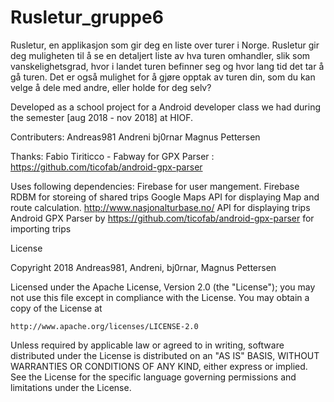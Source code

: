 # Rusletur_gruppe6

Rusletur, en applikasjon som gir deg en liste over turer i Norge. Rusletur gir deg muligheten til å se en detaljert liste av hva turen omhandler, slik som vanskelighetsgrad, hvor i landet turen befinner seg og hvor lang tid det tar å gå turen. Det er også mulighet for å gjøre opptak av turen din, som du kan velge å dele med andre, eller holde for deg selv?

Developed as a school project for a Android developer class we had during the semester [aug 2018 - nov 2018] at HIOF.

Contributers:
Andreas981
Andreni
bj0rnar
Magnus Pettersen

Thanks:
Fabio Tiriticco - Fabway for GPX Parser : https://github.com/ticofab/android-gpx-parser



Uses following dependencies:
Firebase for user mangement.
Firebase RDBM for storeing of shared trips
Google Maps API for displaying Map and route calculation.
http://www.nasjonalturbase.no/ API for displaying trips
Android GPX Parser by https://github.com/ticofab/android-gpx-parser for importing trips



License

Copyright 2018 Andreas981, Andreni, bj0rnar, Magnus Pettersen

Licensed under the Apache License, Version 2.0 (the "License");
you may not use this file except in compliance with the License.
You may obtain a copy of the License at

    http://www.apache.org/licenses/LICENSE-2.0

Unless required by applicable law or agreed to in writing, software
distributed under the License is distributed on an "AS IS" BASIS,
WITHOUT WARRANTIES OR CONDITIONS OF ANY KIND, either express or implied.
See the License for the specific language governing permissions and
limitations under the License.




